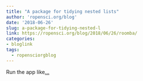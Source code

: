 ```yaml
---
title: "A package for tidying nested lists"
author: 'ropensci.org/blog'
date: '2018-06-26'
slug: a-package-for-tidying-nested-l
link: https://ropensci.org/blog/2018/06/26/roomba/
categories:
- bloglink
tags:
  - ropensciorgblog
---
```


Run the app like[... <i class="fas fa-external-link-alt"></i>](https://ropensci.org/blog/2018/06/26/roomba/)


